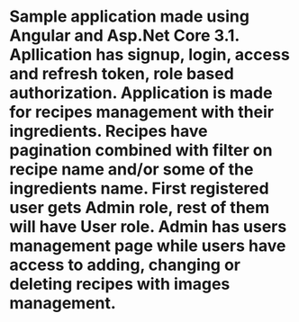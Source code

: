 # Sample application made using Angular and Asp.Net Core 3.1. Apllication has signup, login, access and refresh token, role based authorization. Application is made for  recipes management with their ingredients. Recipes have pagination combined with filter on recipe name and/or some of the ingredients name. First registered user gets Admin role, rest of them will have User role. Admin has users management page while users have access to adding, changing or deleting recipes with images management. 
